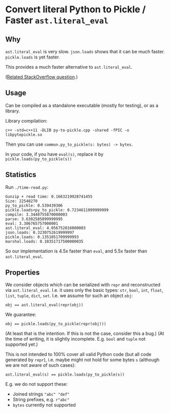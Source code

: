 # Convert literal Python to Pickle / Faster `ast.literal_eval`

## Why

`ast.literal_eval` is very slow.
`json.loads` shows that it can be much faster.
`pickle.loads` is yet faster.

This provides a much faster alternative to `ast.literal_eval`.

([Related StackOverflow question](https://stackoverflow.com/questions/66480073/fastest-implementation-of-ast-literal-eval).)

## Usage

Can be compiled as a standalone executable (mostly for testing), or as a library.

Library compilation:

    c++ -std=c++11 -DLIB py-to-pickle.cpp -shared -fPIC -o libpytopickle.so

Then you can use `common.py_to_pickle(s: bytes) -> bytes`.

In your code, if you have `eval(s)`, replace it by `pickle.loads(py_to_pickle(s))`

## Statistics

Run `./time-read.py`:

```
Gunzip + read time: 0.1663219928741455
Size: 22540270
py_to_pickle: 0.539439306
pickle.loads+py_to_pickle: 0.7234611099999999
compile: 3.3440755870000003
parse: 3.6302585899999995
eval: 3.306765757000001
ast.literal_eval: 4.056752016000003
json.loads: 0.3230752619999997
pickle.loads: 0.1351051709999993
marshal.loads: 0.10351717500000035
```

So our implementation is 4.5x faster than `eval`,
and 5.5x faster than `ast.literal_eval`.

## Properties

We consider objects which can be serialized with `repr`
and reconstructed via `ast.literal_eval`.
I.e. it uses only the basic types: `str`, `bool`, `int`, `float`, `list`, `tuple`, `dict`, `set`.
I.e. we assume for such an object `obj`:

    obj == ast.literal_eval(repr(obj))

We guarantee:

    obj == pickle.loads(py_to_pickle(repr(obj)))

(At least that is the intention. If this is not the case, consider this a bug.)
(At the time of writing, it is slightly incomplete. E.g. `bool` and `tuple` not supported yet.)

This is not intended to 100% cover all valid Python code
(but all code generated by `repr`),
i.e. maybe might not hold for some bytes `s`
(although we are not aware of such cases):

    ast.literal_eval(s) == pickle.loads(py_to_pickle(s))

E.g. we do not support these:

* Joined strings `"abc" "def"`
* String prefixes, e.g. `r"abc"`
* `bytes` currently not supported
